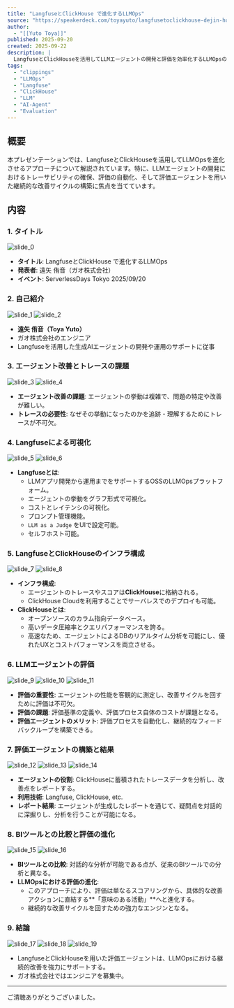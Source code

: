 ```yaml
---
title: "LangfuseとClickHouse で進化するLLMOps"
source: "https://speakerdeck.com/toyayuto/langfusetoclickhouse-dejin-hua-surullmops"
author:
  - "[[Yuto Toya]]"
published: 2025-09-20
created: 2025-09-22
description: |
  LangfuseとClickHouseを活用してLLMエージェントの開発と評価を効率化するLLMOpsのアプローチについてのプレゼンテーション。トレースデータの可視化、評価の自動化、そして評価エージェントを用いた継続的な改善サイクルについて解説します。
tags:
  - "clippings"
  - "LLMOps"
  - "Langfuse"
  - "ClickHouse"
  - "LLM"
  - "AI-Agent"
  - "Evaluation"
---
```


## 概要

本プレゼンテーションでは、LangfuseとClickHouseを活用してLLMOpsを進化させるアプローチについて解説されています。特に、LLMエージェントの開発におけるトレーサビリティの確保、評価の自動化、そして評価エージェントを用いた継続的な改善サイクルの構築に焦点を当てています。

## 内容

### 1. タイトル

![slide_0](https://files.speakerdeck.com/presentations/6365c17e6fa24addbb60cc0671fadbb2/slide_0.jpg)

- **タイトル**: LangfuseとClickHouse で進化するLLMOps
- **発表者**: 遠⽮ 侑⾳（ガオ株式会社）
- **イベント**: ServerlessDays Tokyo 2025/09/20

### 2. 自己紹介

![slide_1](https://files.speakerdeck.com/presentations/6365c17e6fa24addbb60cc0671fadbb2/slide_1.jpg)
![slide_2](https://files.speakerdeck.com/presentations/6365c17e6fa24addbb60cc0671fadbb2/slide_2.jpg)

- **遠矢 侑音（Toya Yuto）**
- ガオ株式会社のエンジニア
- Langfuseを活用した生成AIエージェントの開発や運用のサポートに従事

### 3. エージェント改善とトレースの課題

![slide_3](https://files.speakerdeck.com/presentations/6365c17e6fa24addbb60cc0671fadbb2/slide_3.jpg)
![slide_4](https://files.speakerdeck.com/presentations/6365c17e6fa24addbb60cc0671fadbb2/slide_4.jpg)

- **エージェント改善の課題**: エージェントの挙動は複雑で、問題の特定や改善が難しい。
- **トレースの必要性**: なぜその挙動になったのかを追跡・理解するためにトレースが不可欠。

### 4. Langfuseによる可視化

![slide_5](https://files.speakerdeck.com/presentations/6365c17e6fa24addbb60cc0671fadbb2/slide_5.jpg)
![slide_6](https://files.speakerdeck.com/presentations/6365c17e6fa24addbb60cc0671fadbb2/slide_6.jpg)

- **Langfuseとは**:
  - LLMアプリ開発から運用までをサポートするOSSのLLMOpsプラットフォーム。
  - エージェントの挙動をグラフ形式で可視化。
  - コストとレイテンシの可視化。
  - プロンプト管理機能。
  - `LLM as a Judge` をUIで設定可能。
  - セルフホスト可能。

### 5. LangfuseとClickHouseのインフラ構成

![slide_7](https://files.speakerdeck.com/presentations/6365c17e6fa24addbb60cc0671fadbb2/slide_7.jpg)
![slide_8](https://files.speakerdeck.com/presentations/6365c17e6fa24addbb60cc0671fadbb2/slide_8.jpg)

- **インフラ構成**:
  - エージェントのトレースやスコアは**ClickHouse**に格納される。
  - ClickHouse Cloudを利用することでサーバレスでのデプロイも可能。
- **ClickHouseとは**:
  - オープンソースのカラム指向データベース。
  - 高いデータ圧縮率とクエリパフォーマンスを誇る。
  - 高速なため、エージェントによるDBのリアルタイム分析を可能にし、優れたUXとコストパフォーマンスを両立させる。

### 6. LLMエージェントの評価

![slide_9](https://files.speakerdeck.com/presentations/6365c17e6fa24addbb60cc0671fadbb2/slide_9.jpg)
![slide_10](https://files.speakerdeck.com/presentations/6365c17e6fa24addbb60cc0671fadbb2/slide_10.jpg)
![slide_11](https://files.speakerdeck.com/presentations/6365c17e6fa24addbb60cc0671fadbb2/slide_11.jpg)

- **評価の重要性**: エージェントの性能を客観的に測定し、改善サイクルを回すために評価は不可欠。
- **評価の課題**: 評価基準の定義や、評価プロセス自体のコストが課題となる。
- **評価エージェントのメリット**: 評価プロセスを自動化し、継続的なフィードバックループを構築できる。

### 7. 評価エージェントの構築と結果

![slide_12](https://files.speakerdeck.com/presentations/6365c17e6fa24addbb60cc0671fadbb2/slide_12.jpg)
![slide_13](https://files.speakerdeck.com/presentations/6365c17e6fa24addbb60cc0671fadbb2/slide_13.jpg)
![slide_14](https://files.speakerdeck.com/presentations/6365c17e6fa24addbb60cc0671fadbb2/slide_14.jpg)

- **エージェントの役割**: ClickHouseに蓄積されたトレースデータを分析し、改善点をレポートする。
- **利用技術**: Langfuse, ClickHouse, etc.
- **レポート結果**: エージェントが生成したレポートを通じて、疑問点を対話的に深掘りし、分析を行うことが可能になる。

### 8. BIツールとの比較と評価の進化

![slide_15](https://files.speakerdeck.com/presentations/6365c17e6fa24addbb60cc0671fadbb2/slide_15.jpg)
![slide_16](https://files.speakerdeck.com/presentations/6365c17e6fa24addbb60cc0671fadbb2/slide_16.jpg)

- **BIツールとの比較**: 対話的な分析が可能である点が、従来のBIツールでの分析と異なる。
- **LLMOpsにおける評価の進化**:
  - このアプローチにより、評価は単なるスコアリングから、具体的な改善アクションに直結する**「意味のある活動」**へと進化する。
  - 継続的な改善サイクルを回すための強力なエンジンとなる。

### 9. 結論

![slide_17](https://files.speakerdeck.com/presentations/6365c17e6fa24addbb60cc0671fadbb2/slide_17.jpg)
![slide_18](https://files.speakerdeck.com/presentations/6365c17e6fa24addbb60cc0671fadbb2/slide_18.jpg)
![slide_19](https://files.speakerdeck.com/presentations/6365c17e6fa24addbb60cc0671fadbb2/slide_19.jpg)

- LangfuseとClickHouseを用いた評価エージェントは、LLMOpsにおける継続的改善を強力にサポートする。
- ガオ株式会社ではエンジニアを募集中。

---
ご清聴ありがとうございました。
